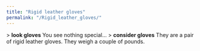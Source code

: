 ```yaml
---
title: "Rigid leather gloves"
permalink: "/Rigid_leather_gloves/"
---
```


\> **look gloves**
You see nothing special...
\> **consider gloves**
They are a pair of rigid leather gloves.
They weigh a couple of pounds.